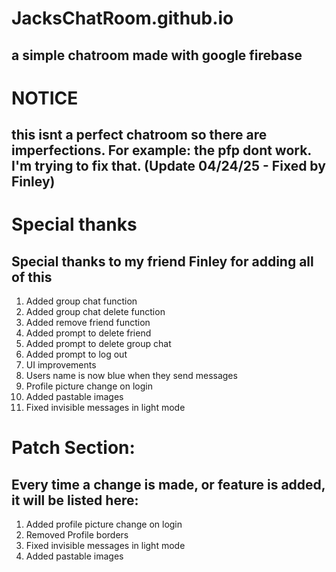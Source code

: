 # JacksChatRoom.github.io
## a simple chatroom made with google firebase

# NOTICE
## this isnt a perfect chatroom so there are imperfections. For example: the pfp dont work. I'm trying to fix that. (Update 04/24/25 - Fixed by Finley)

# Special thanks
## Special thanks to my friend Finley for adding all of this
1. Added group chat function
2. Added group chat delete function
3. Added remove friend function
4. Added prompt to delete friend
5. Added prompt to delete group chat
6. Added prompt to log out
7. UI improvements
8. Users name is now blue when they send messages
9. Profile picture change on login
10. Added pastable images
11. Fixed invisible messages in light mode


# Patch Section:
## Every time a change is made, or feature is added, it will be listed here:

1. Added profile picture change on login
2. Removed Profile borders
3. Fixed invisible messages in light mode
4. Added pastable images
